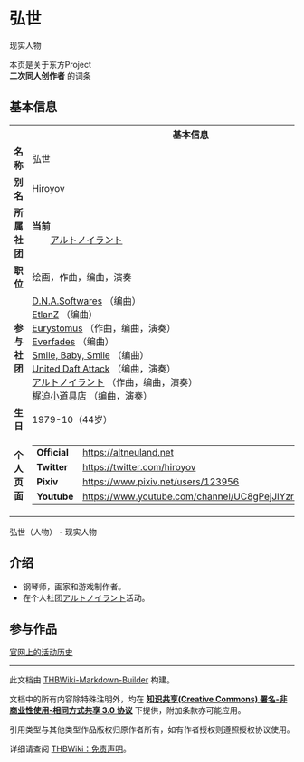 # 弘世

<!-- source html: G:\repos\THBWiki-Markdown-Builder\THBWikiMarkdown\Temp\main\1\1f\ns0%3A%E5%BC%98%E4%B8%96.html -->

现实人物

本页是关于东方Project  
 **二次同人创作者** 的词条
## 基本信息

<table><tbody><tr><th colspan="3">基本信息</th></tr><tr><td class="label"><b>名称</b></td><td> 弘世 </td></tr><tr><td class="label"><b>别名</b></td><td>Hiroyov</td></tr><tr><td class="label"><b>所属社团</b></td><td><b>当前</b><div style="margin-left:2em;"><a href="./アルトノイラント.md" title="アルトノイラント">アルトノイラント</a></div></td></tr><tr><td class="label"><b>职位</b></td><td>绘画，作曲，编曲，演奏</td></tr><tr><td class="label"><b>参与社团</b></td><td><a href="./D.N.A.Softwares.md" title="D.N.A.Softwares">D.N.A.Softwares</a> （编曲）<br><a href="/index.php?title=EtlanZ&amp;action=edit&amp;redlink=1" class="new" title="EtlanZ（页面不存在）">EtlanZ</a> （编曲）<br><a href="./Eurystomus.md" title="Eurystomus">Eurystomus</a> （作曲，编曲，演奏）<br><a href="./Everfades.md" title="Everfades">Everfades</a> （编曲）<br><a href="./Smile,_Baby,_Smile.md" title="Smile, Baby, Smile">Smile, Baby, Smile</a> （编曲）<br><a href="./United_Daft_Attack.md" title="United Daft Attack">United Daft Attack</a> （编曲，演奏）<br><a href="./アルトノイラント.md" title="アルトノイラント">アルトノイラント</a> （作曲，编曲，演奏）<br><a href="./梶迫小道具店.md" title="梶迫小道具店">梶迫小道具店</a> （编曲，演奏）</td></tr><tr><td class="label"><b>生日</b></td><td>1979-10（44岁）</td></tr><tr><td class="label"><b>个人页面</b></td><td><table border="0" cellspacing="0" cellpadding="0"><tbody><tr><td><b>Official</b></td><td><a rel="nofollow" class="external free" href="https://altneuland.net">https://altneuland.net</a></td></tr><tr><td><b>Twitter</b></td><td><a rel="nofollow" class="external free" href="https://twitter.com/hiroyov">https://twitter.com/hiroyov</a></td></tr><tr><td><b>Pixiv</b></td><td><a rel="nofollow" class="external free" href="https://www.pixiv.net/users/123956">https://www.pixiv.net/users/123956</a></td></tr><tr><td><b>Youtube</b></td><td><a rel="nofollow" class="external free" href="https://www.youtube.com/channel/UC8gPejJIYzrUfG7yS2QaT1A">https://www.youtube.com/channel/UC8gPejJIYzrUfG7yS2QaT1A</a></td></tr></tbody></table></td></tr></tbody></table>

弘世（人物） - 现实人物
## 介绍
- 钢琴师，画家和游戏制作者。
- 在个人社团[アルトノイラント](./アルトノイラント.md)活动。

## 参与作品
  
[官网上的活动历史](https://altneuland.net/about/)
  





---

此文档由 [THBWiki-Markdown-Builder](https://github.com/Delsin-Yu/THBWiki-Markdown-Builder) 构建。

文档中的所有内容除特殊注明外，均在 [**知识共享(Creative Commons) 署名-非商业性使用-相同方式共享 3.0 协议**](https://creativecommons.org/licenses/by-sa/3.0/deed.zh-hans) 下提供，附加条款亦可能应用。

引用类型与其他类型作品版权归原作者所有，如有作者授权则遵照授权协议使用。

详细请查阅 [THBWiki：免责声明](https://thbwiki.cc/THBWiki:%E5%85%8D%E8%B4%A3%E5%A3%B0%E6%98%8E)。

